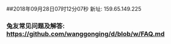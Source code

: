 ##2018年09月28日07时12分07秒 新址: 159.65.149.225
### 兔友常见问题及解答: https://github.com/wanggonging/d/blob/w/FAQ.md
